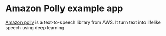 # Amazon Polly example app

[Amazon polly](https://aws.amazon.com/polly/) is a text-to-speech library from AWS. It turn text into lifelike speech using deep learning